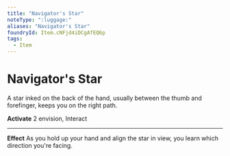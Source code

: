 ```yaml
---
title: "Navigator's Star"
noteType: ":luggage:"
aliases: "Navigator's Star"
foundryId: Item.cNFjd4iDCgAfEQ6p
tags:
  - Item
---
```


# Navigator's Star

A star inked on the back of the hand, usually between the thumb and forefinger, keeps you on the right path.

**Activate** 2 envision, Interact

* * *

**Effect** As you hold up your hand and align the star in view, you learn which direction you're facing.
